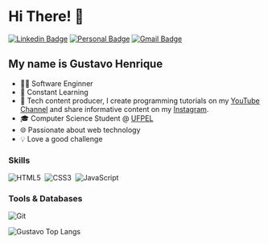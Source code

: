 
<h1>Hi There! 👋</h1>

[![Linkedin Badge](https://img.shields.io/badge/-LinkedIn-000000?style=flat-square&logo=Linkedin&logoColor=white&link=https://www.linkedin.com)](https://www.linkedin.com)
[![Personal Badge](https://img.shields.io/badge/-Website-000000?style=flat-square&logo=Me&logoColor=white&link=https://github.com/henriquedevop)](https://github.com/henriquedevop)
[![Gmail Badge](https://img.shields.io/badge/-wymuxgh@gmail.com-000000?style=flat-square&logo=Gmail&logoColor=white&link=mailto:wymuxgh@gmail.com)](mailto:wymuxgh@gmail.com)

<!-- <img align="right" alt="Code Girl image" src="./codeGirl.jpg"  width="300px"/> -->

## My name is Gustavo Henrique
- 👩‍💻 Software Enginner 
- 🧠 Constant Learning
- 🎥 Tech content producer, I create programming tutorials on my [YouTube Channel](https://www.youtube.com/@kipperdev) and share informative content on my [Instagram](https://www.instagram.com/kipper.dev/).
- 🎓 Computer Science Student @ [UFPEL](https://portal.ufpel.edu.br/)
- 🌐 Passionate about web technology
- 💡 Love a good challenge 

<div style="flex-basis: 48%"; align="left">
  <h3>Skills</h3>
  
  ![HTML5](https://img.shields.io/badge/HTML5-E34F26?style=for-the-badge&logo=html5&logoColor=white)&nbsp;
  ![CSS3](https://img.shields.io/badge/CSS3-1572B6?style=for-the-badge&logo=css3&logoColor=white)&nbsp;
  ![JavaScript](https://img.shields.io/badge/JavaScript-F7DF1E?style=for-the-badge&logo=javascript&logoColor=black)&nbsp;
  
 
</div>

<div style="flex-basis: 48%"; align="left">
  <h3>Tools & Databases</h3>

  ![Git](https://img.shields.io/badge/git-%23F05033.svg?style=for-the-badge&logo=git&logoColor=white)&nbsp;

  
</div>

<div align="left">

![Gustavo Top Langs](https://github-readme-stats.vercel.app/api/top-langs/?username=henriquedevop&layout=compact)
  
</div>


